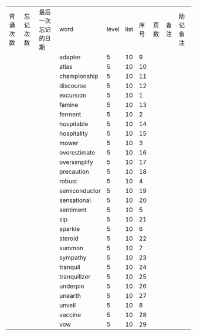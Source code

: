 |||||||||||
|:--|:--|:--|:--|:--|:--|:--|:--|:--|:--|
|背诵次数|忘记次数|最后一次忘记的日期|word|level|list|序号|页数|备注|助记备注|
||||adapter|5|10|9||||
||||atlas|5|10|10||||
||||championship|5|10|11||||
||||discourse|5|10|12||||
||||excursion|5|10|1||||
||||famine|5|10|13||||
||||ferment|5|10|2||||
||||hospitable|5|10|14||||
||||hospitality|5|10|15||||
||||mower|5|10|3||||
||||overestimate|5|10|16||||
||||oversimplify|5|10|17||||
||||precaution|5|10|18||||
||||robust|5|10|4||||
||||semiconductor|5|10|19||||
||||sensational|5|10|20||||
||||sentiment|5|10|5||||
||||sip|5|10|21||||
||||sparkle|5|10|6||||
||||steroid|5|10|22||||
||||summon|5|10|7||||
||||sympathy|5|10|23||||
||||tranquil|5|10|24||||
||||tranquilizer|5|10|25||||
||||underpin|5|10|26||||
||||unearth|5|10|27||||
||||unveil|5|10|8||||
||||vaccine|5|10|28||||
||||vow|5|10|29||||
